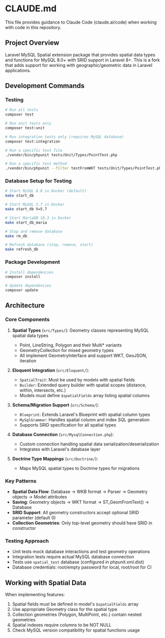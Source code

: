 # CLAUDE.md

This file provides guidance to Claude Code (claude.ai/code) when working with code in this repository.

## Project Overview

Laravel MySQL Spatial extension package that provides spatial data types and functions for MySQL 8.0+ with SRID support in Laravel 8+. This is a fork that adds support for working with geographic/geometric data in Laravel applications.

## Development Commands

### Testing
```bash
# Run all tests
composer test

# Run unit tests only
composer test:unit

# Run integration tests only (requires MySQL database)
composer test:integration

# Run a specific test file
./vendor/bin/phpunit tests/Unit/Types/PointTest.php

# Run a specific test method
./vendor/bin/phpunit --filter testFromWKT tests/Unit/Types/PointTest.php
```

### Database Setup for Testing
```bash
# Start MySQL 8.0 in Docker (default)
make start_db

# Start MySQL 5.7 in Docker
make start_db V=5.7

# Start MariaDB 10.3 in Docker
make start_db_maria

# Stop and remove database
make rm_db

# Refresh database (stop, remove, start)
make refresh_db
```

### Package Development
```bash
# Install dependencies
composer install

# Update dependencies
composer update
```

## Architecture

### Core Components

1. **Spatial Types** (`src/Types/`): Geometry classes representing MySQL spatial data types
   - Point, LineString, Polygon and their Multi* variants
   - GeometryCollection for mixed geometry types
   - All implement GeometryInterface and support WKT, GeoJSON, iteration

2. **Eloquent Integration** (`src/Eloquent/`):
   - `SpatialTrait`: Must be used by models with spatial fields
   - `Builder`: Extended query builder with spatial scopes (distance, within, intersects, etc.)
   - Models must define `$spatialFields` array listing spatial columns

3. **Schema/Migration Support** (`src/Schema/`):
   - `Blueprint`: Extends Laravel's Blueprint with spatial column types
   - `MySqlGrammar`: Handles spatial column and index SQL generation
   - Supports SRID specification for all spatial types

4. **Database Connection** (`src/MysqlConnection.php`):
   - Custom connection handling spatial data serialization/deserialization
   - Integrates with Laravel's database layer

5. **Doctrine Type Mappings** (`src/Doctrine/`):
   - Maps MySQL spatial types to Doctrine types for migrations

### Key Patterns

- **Spatial Data Flow**: Database → WKB format → Parser → Geometry objects → Model attributes
- **Saving**: Geometry objects → WKT format → ST_GeomFromText() → Database
- **SRID Support**: All geometry constructors accept optional SRID parameter (default 0)
- **Collection Geometries**: Only top-level geometry should have SRID in constructor

### Testing Approach

- Unit tests mock database interactions and test geometry operations
- Integration tests require actual MySQL database connection
- Tests use `spatial_test` database (configured in phpunit.xml.dist)
- Database credentials: root/empty password for local, root/root for CI

## Working with Spatial Data

When implementing features:
1. Spatial fields must be defined in model's `$spatialFields` array
2. Use appropriate Geometry class for the spatial type
3. Collection geometries (Polygon, MultiPoint, etc.) contain nested geometries
4. Spatial indexes require columns to be NOT NULL
5. Check MySQL version compatibility for spatial functions usage